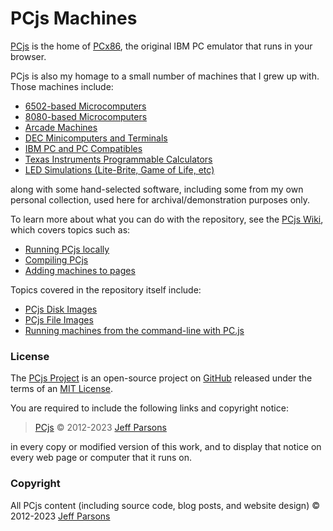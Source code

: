 # PCjs Machines

[PCjs](https://www.pcjs.org) is the home of [PCx86](/machines/pcx86/), the original IBM PC emulator that runs in your browser.

PCjs is also my homage to a small number of machines that I grew up with.  Those machines include:

  - [6502-based Microcomputers](/machines/osi/c1p/)
  - [8080-based Microcomputers](/machines/pcx80/)
  - [Arcade Machines](/machines/arcade/invaders/)
  - [DEC Minicomputers and Terminals](/machines/dec/)
  - [IBM PC and PC Compatibles](/machines/pcx86/)
  - [Texas Instruments Programmable Calculators](/machines/ti/)
  - [LED Simulations (Lite-Brite, Game of Life, etc)](/machines/led/)

along with some hand-selected software, including some from my own personal collection, used here for
archival/demonstration purposes only.

To learn more about what you can do with the repository, see the [PCjs Wiki](https://github.com/jeffpar/pcjs/wiki),
which covers topics such as:

  - [Running PCjs locally](https://github.com/jeffpar/pcjs/wiki/Running-PCjs-locally)
  - [Compiling PCjs](https://github.com/jeffpar/pcjs/wiki/Compiling-PCjs)
  - [Adding machines to pages](https://github.com/jeffpar/pcjs/wiki/Adding-machines-to-pages)

Topics covered in the repository itself include:

  - [PCjs Disk Images](/tools/diskimage/)
  - [PCjs File Images](/tools/fileimage/)
  - [Running machines from the command-line with PC.js](/tools/pc/)

### License

The [PCjs Project](https://github.com/jeffpar/pcjs) is an open-source project on [GitHub](https://github.com) released
under the terms of an [MIT License](/LICENSE.txt).

You are required to include the following links and copyright notice:

> [PCjs](https://www.pcjs.org) © 2012-2023 [Jeff Parsons](https://github.com/jeffpar)

in every copy or modified version of this work, and to display that notice on every web page or computer that it runs on.

### Copyright

All PCjs content (including source code, blog posts, and website design) © 2012-2023 [Jeff Parsons](https://github.com/jeffpar)
